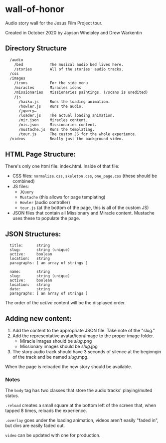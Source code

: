 # wall-of-honor
Audio story wall for the Jesus Film Project tour.

Created in October 2020 by Jayson Whelpley and Drew Warkentin

## Directory Structure
```index.html      The only html file.
  /audio
    /bed            The musical audio bed lives here.
    /stories        All of the stories' audio tracks.
  /css
  /images
    /icons          For the side menu
    /miracles       Miracles icons
    /missionaries   Missionaries paintings. (/scans is unedited)
    /js
      /haiku.js     Runs the loading animation.
      /howler.js    Runs the audio.
      /jquery…
      /loader.js    The actual loading animation.
      /mir.json     Miracles content.
      /mis.json     Missionaries content.
      /mustache.js  Runs the templating.
      /tour.js      The custom JS for the whole experience.
  /videos           Really just the background video.
```

## HTML Page Structure:
There's only one html file: index.html. Inside of that file:
* CSS files: `normalize.css`, `skeleton.css`, `one_page.css` (these should be combined)
* JS files:
  * `JQuery`
  * `Mustache` (this allows for page templating)
  * `Howler` (audio controller)
  * `tour.js` (at the bottom of the page, this is all of the custom JS)
* JSON files that contain all Missionary and Miracle content. Mustache uses these to populate the page.

## JSON Structures:
```miracles (mir.json)
  title:      string
  slug:       string (unique)
  active:     boolean
  location:   string
  paragraphs: [ an array of strings ]
```
```missionaries (mis.json)
  name:       string
  slug:       string (unique)
  active:     boolean
  location:   string
  date:       string
  paragraphs: [ an array of strings ]
```

The order of the *active* content will be the displayed order.

## Adding new content:
1. Add the content to the appropriate JSON file. Take note of the "slug."
1. Add the representative avatar/icon/image to the proper image folder.
    * Miracle images should be *slug*.png
    * Missionary images should be *slug*.jpg
1. The story audio track should have 3 seconds of silence at the beginngin of the track and be named *slug*.mpg.

When the page is reloaded the new story should be available.



### Notes
The `body` tag has two classes that store the audio tracks' playing/muted status.

`.reload` creates a small square at the bottom left of the screen that, when tapped 8 times, reloads the experience.

`.overlay` goes under the loading animation, videos aren't easily "faded in", but divs are easily faded out.

`video` can be updated with one for production.
